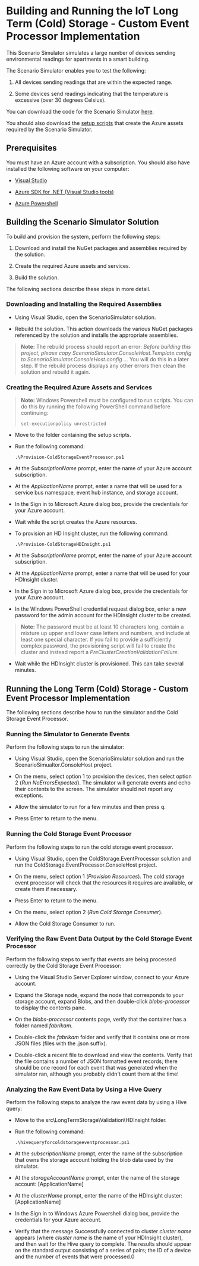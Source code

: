 # Building and Running the IoT Long Term (Cold) Storage - Custom Event Processor Implementation

This Scenario Simulator simulates a large number of devices sending environmental readings for apartments in a smart building. 

The Scenario Simulator enables you to test the following:

1. All devices sending readings that are within the expected range. 

2. Some devices send readings indicating that the temperature is excessive (over 30 degrees Celsius).

You can download the code for the Scenario Simulator [here](../src/Simulator).

You should also download the [setup scripts](../setup) that create the Azure assets required by the Scenario Simulator.

## Prerequisites

You must have an Azure account with a subscription. You should also have installed the following software on your computer:

- [Visual Studio](https://www.visualstudio.com/)

- [Azure SDK for .NET (Visual Studio tools)](http://azure.microsoft.com/downloads/)

- [Azure Powershell](https://azure.microsoft.com/documentation/articles/powershell-install-configure/)

## Building the Scenario Simulator Solution

To build and provision the system, perform the following steps:

1. Download and install the NuGet packages and assemblies required by the solution.

2. Create the required Azure assets and services.

3. Build the solution.

The following sections describe these steps in more detail.

### Downloading and Installing the Required Assemblies

- Using Visual Studio, open the ScenarioSimulator solution.

- Rebuild the solution. This action downloads the various NuGet packages referenced by the solution and installs the appropriate assemblies.

> **Note:** The rebuild process should report an error: *Before building this project, please copy ScenarioSimulator.ConsoleHost.Template.config to ScenarioSimulator.ConsoleHost.config ...* You will do this in a later step. If the rebuild process displays any other errors then clean the solution and rebuild it again.

### Creating the Required Azure Assets and Services

> **Note:** Windows Powershell must be configured to run scripts. You can do this by running the following PowerShell command before continuing:
> 
> `set-executionpolicy unrestricted`

- Move to the folder containing the setup scripts.

- Run the following command:

	`.\Provision-ColdStorageEventProcessor.ps1`

-  At the *SubscriptionName* prompt, enter the name of your Azure account subscription.

- At the *ApplicationName* prompt, enter a name that will be used for a service bus namespace, event hub instance, and storage account.

- In the Sign in to Microsoft Azure dialog box, provide the credentials for your Azure account. 

- Wait while the script creates the Azure resources.

- To provision an HD Insight cluster, run the following command:

	`.\Provision-ColdStorageHDInsight.ps1`

-  At the *SubscriptionName* prompt, enter the name of your Azure account subscription.

- At the *ApplicationName* prompt, enter a name that will be used for your HDInsight cluster.

- In the Sign in to Microsoft Azure dialog box, provide the credentials for your Azure account. 

- In the Windows PowerShell credential request dialog box, enter a new password for the admin account for the HDInsight cluster to be created.

> **Note:** The password must be at least 10 characters long, contain a mixture up upper and lower case letters and numbers, and include at least one special character. If you fail to provide a sufficiently complex password, the provisioning script will fail to create the cluster and instead report a *PreClusterCreationValidationFailure*.

- Wait while the HDInsight cluster is provisioned. This can take several minutes.


## Running the Long Term (Cold) Storage - Custom Event Processor Implementation

The following sections describe how to run the simulator and the Cold Storage Event Processor.

### Running the Simulator to Generate Events

Perform the following steps to run the simulator:

- Using Visual Studio, open the ScenarioSimulator solution and run the ScenarioSimualtor.ConsoleHost project.

- On the menu, select option 1 to provision the devices, then select option 2 (*Run NoErrorsExpected*). The simulator will generate events and echo their contents to the screen. The simulator should not report any exceptions.

- Allow the simulator to run for a few minutes and then press q.

- Press Enter to return to the menu.


### Running the Cold Storage Event Processor

Perform the following steps to run the cold storage event processor. 

- Using Visual Studio, open the ColdStorage.EventProcessor solution and run the ColdStorage.EventProcessor.ConsoleHost project.

- On the menu, select option 1 (*Provision Resources*). The cold storage event processor will check that the resources it requires are available, or create them if necessary.

- Press Enter to return to the menu.

- On the menu, select option 2 (*Run Cold Storage Consumer*).

- Allow the Cold Storage Consumer to run.


### Verifying the Raw Event Data Output by the Cold Storage Event Processor

Perform the following steps to verify that events are being processed correctly by the Cold Storage Event Processor:

- Using the Visual Studio Server Explorer window, connect to your Azure account.

- Expand the Storage node, expand the node that corresponds to your storage account, expand Blobs, and then double-click *blobs-processor* to display the contents pane.

- On the *blobs-processor* contents page, verify that the container has a folder named *fabrikam*.

- Double-click the *fabrikam* folder and verify that it contains one or more JSON files (files with the .json suffix).

- Double-click a recent file to download and view the contents. Verify that the file contains a number of JSON formatted event records; there should be one record for each event that was generated when the simulator ran, although you probably didn't count them at the time! 

### Analyzing the Raw Event Data by Using a Hive Query

Perform the following steps to analyze the raw event data by using a Hive query:

- Move to the src\LongTermStorage\Validation\HDInsight folder.

- Run the following command:

	`.\hivequeryforcoldstorageeventprocessor.ps1`

- At the *subscriptionName* prompt, enter the name of the subscription that owns the storage account holding the blob data used by the simulator.

- At the *storageAccountName* prompt, enter the name of the storage account: [ApplicationName]

-  At the *clusterName* prompt, enter the name of the HDInsight cluster: [ApplicationName]

-  In the Sign in to Windows Azure Powershell dialog box, provide the credentials for your Azure account.

- Verify that the message Successfully connected to cluster *cluster name* appears (where *cluster name* is the name of your HDInsight cluster), and then wait for the Hive query to complete. The results should appear on the standard output consisting of a series of pairs; the ID of a device and the number of events that were processed.0
